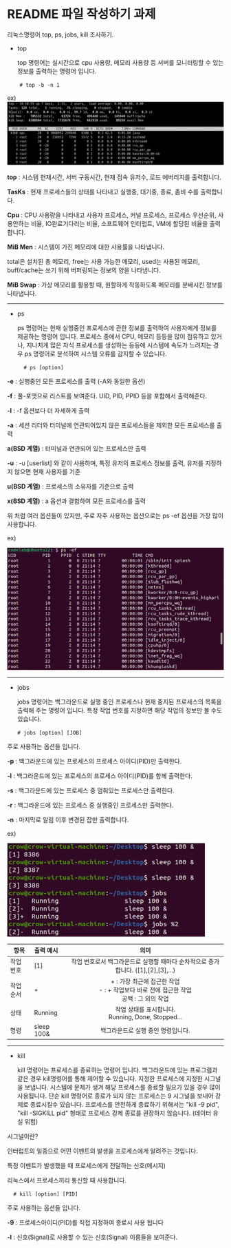 # README 파일 작성하기 과제
리눅스명령어 top, ps, jobs, kill 조사하기.

+ top

  top 명령어는 실시간으로 cpu 사용량, 메모리 사용량 등 서버를 모니터링할 수 있는 정보를 출력하는 명령어 입니다.
```
    # top -b -n 1
```
  ex)
![top](https://github.com/seungwoo001/wooo.github.io/blob/main/%EB%8B%A4%EC%9A%B4%EB%A1%9C%EB%93%9C2.png)


**top** : 시스템 현재시간, 서버 구동시간, 현재 접속 유저수, 로드 에버리지를 출력합니다.

**TasKs** : 현재 프로세스들의 상태를 나타내고 실행중, 대기중, 종료, 좀비 수를 출력합니다.

**Cpu** : CPU 사용량을 나타내고 사용자 프로세스, 커널 프로세스, 프로세스 우선순위, 사용안하는 비율, IO완료기다리는 비율, 소프트웨어 인터럽트, VM에 할당된 비율을 출력합니다.

**MiB Men** : 시스템이 가진 메모리에 대한 사용률을 나타냅니다.

total은 설치된 총 메모리, free는 사용 가능한 메모리, used는 사용된 메모리, buff/cache는 쓰기 위해 버퍼링되는 정보의 양을 나타냅니다.

**MiB Swap** : 가상 메모리를 활용할 때, 원할하게 작동하도록 메모리를 분배시킨 정보를 나타냅니다.

---
+ ps

  ps 명령어는 현재 실행중인 프로세스에 관한 정보를 출력하여 사용자에게 정보를 제공하는 명령어 입니다. 프로세스 중에서 CPU, 메모리 등등을 많이 점유하고 있거나, 지나치게 많은 자식 프로세스를 생성하는 등등에 시스템에 속도가 느려지는 경우 ps 명령어로 분석하여 시스템 오류를 감지할 수 있습니다.

        # ps [option]

**-e** : 실행중인 모든 프로세스를 출력 (-A와 동일한 옵션)

**-f** : 풀-포맷으로 리스트를 보여준다. UID, PID, PPID 등을 포함해서 출력해준다.

**-l** : -f 옵션보다 더 자세하게 출력

**-a** : 세션 리더와 터미널에 연관되어있지 않은 프로세스들을 제외한 모든 프로세스를 출력

**a(BSD 계열)** : 터미널과 연관되어 있는 프로세스만 출력

**-u** : -u [userlist] 와 같이 사용하며, 특정 유저의 프로세스 정보를 출력, 유저를 지정하지 않으면 현재 사용자를 기준

**u(BSD 계열)** : 프로세스의 소유자를 기준으로 출력

**x(BSD 계열)** : a 옵션과 결합하여 모든 프로세스를 출력

위 처럼 여러 옵션들이 있지만, 주로 자주 사용하는 옵션으로는 ps -ef 옵션을 가장 많이 사용합니다.

ex)

![top](https://github.com/seungwoo001/wooo.github.io/blob/main/%EB%8B%A4%EC%9A%B4%EB%A1%9C%EB%93%9C1.png)

---
+ jobs

  jobs 명령어는 백그라운드로 실행 중인 프로세스나 현재 중지된 프로세스의 목록을 출력해 주는 명령어 입니다. 특정 작업 번호를 지정하면 해당 작업의 정보만 볼 수도 있습니다.

      # jobs [option] [JOB]

주로 사용하는 옵션들 입니다.

**-p** :	백그라운드에 있는 프로세스의 프로세스 아이디(PID)만 출력한다.

**-l** :	백그라운드에 있는 프로세스의 프로세스 아이디(PID)를 함께 출력한다.

**-s** :	백그라운드에 있는 프로세스 중 멈춰있는 프로세스만 출력한다.

**-r** :	백그라운드에 있는 프로세스 중 실행중인 프로세스만 출력한다.

**-n** : 마지막로 알림 이후 변경된 잡만 출력합니다.

ex)

![top](https://github.com/seungwoo001/wooo.github.io/blob/main/%EB%8B%A4%EC%9A%B4%EB%A1%9C%EB%93%9C3.png)
  
|항목|출력 예시|의미|
|---|:---|:---:|
|작업 번호| [1] |작업 번호로서 백그라운드로 실행할 때마다 순차적으로 증가합니다. ([1],[2],[3],...)|
|작업 순서|+|+ : 가장 최근에 접근한 작업<br>- : + 작업보다 바로 전에 접근한 작업 <br>공백 : 그 외의 작업<br>|
|상태|Running|작업 상태를 표시합니다. <br>Running, Done, Stopped...<br> |
|명령|sleep 100&|백그라운드로 실행 중인 명령입니다.|

---
+ kill

  kill 명령어는 프로세스를 종료하는 명령어 입니다. 백그라운드에 있는 프로그램과 같은 경우 kill명령어를 통해 제어할 수 있습니다. 지정한 프로세스에 지정한 시그널을 보냅니다. 시스템에 문제가 생겨 해당 프로세스를 종료할 필요가 있을 경우 많이 사용됩니다. 단순 kill 명령어로 종료가 되지 않는 프로세스는 9 시그널을 보내어 강제로 종료시킬수 있습니다. 프로세스를 안전하게 종료하기 위해서는 "kill -9 pid", "kill -SIGKILL pid" 형태로 프로세스 강제 종료를 권장하지 않습니다. (데이터 유실 위험)


시그널이란?

인터럽트의 일종으로 어떤 이벤트의 발생을 프로세스에게 알려주는 것입니다.

 특정 이벤트가 발생했을 때 프로세스에게 전달하는 신호(메시지)

 리눅스에서 프로세스끼리 통신할 때 사용합니다.


      # kill [option] [PID]

  주로 사용하는 옵션들 입니다.

  **-9** :	프로세스아이디(PID)를 직접 지정하여 종료시 사용 됩니다
  
  **-l** :	신호(Signal)로 사용할 수 있는 신호(Signal) 이름들을 보여준다.

  
